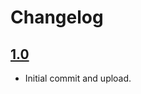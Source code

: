 # Changelog

## [1.0](https://github.com/gabehoban/Italian-Food-Forever-App/releases/tag/v1.0)

- Initial commit and upload.

